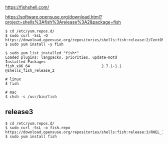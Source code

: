 https://fishshell.com/

https://software.opensuse.org/download.html?project=shells%3Afish%3Arelease%3A2&package=fish
```console
$ cd /etc/yum.repos.d/
$ sudo curl -SsL -O https://download.opensuse.org/repositories/shells:fish:release:2/CentOS_7/shells:fish:release:2.repo
$ sudo yum install -y fish
```

```console
$ sudo yum list installed "fish*"
Loaded plugins: langpacks, priorities, update-motd
Installed Packages
fish.x86_64                                2.7.1-1.1                                 @shells_fish_release_2
```

```console
# linux
$ fish
```

```console
# mac
$ chsh -s /usr/bin/fish
```


release3
--

```
$ cd /etc/yum.repos.d/
$ sudo curl -SsL -o fish.repo https://download.opensuse.org/repositories/shells:fish:release:3/RHEL_7/shells:fish:release:3.repo
$ sudo yum install fish
```
